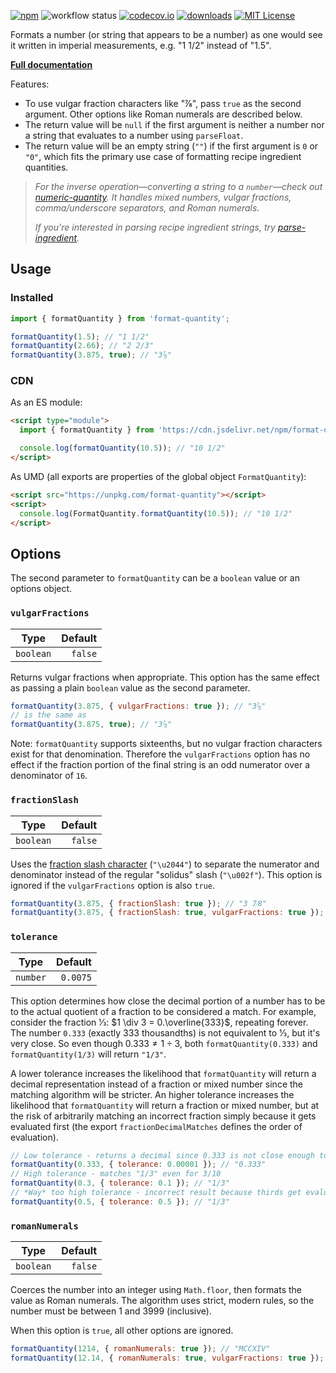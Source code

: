 [![npm][badge-npm]](https://www.npmjs.com/package/format-quantity)
![workflow status](https://github.com/jakeboone02/format-quantity/actions/workflows/main.yml/badge.svg)
[![codecov.io](https://codecov.io/github/jakeboone02/format-quantity/coverage.svg?branch=main)](https://codecov.io/github/jakeboone02/format-quantity?branch=main)
[![downloads](https://img.shields.io/npm/dm/format-quantity.svg)](http://npm-stat.com/charts.html?package=format-quantity&from=2015-08-01)
[![MIT License](https://img.shields.io/npm/l/format-quantity.svg)](http://opensource.org/licenses/MIT)

Formats a number (or string that appears to be a number) as one would see it written in imperial measurements, e.g. "1 1/2" instead of "1.5".

**[Full documentation](https://jakeboone02.github.io/format-quantity/)**

Features:

- To use vulgar fraction characters like "⅞", pass `true` as the second argument. Other options like Roman numerals are described below.
- The return value will be `null` if the first argument is neither a number nor a string that evaluates to a number using `parseFloat`.
- The return value will be an empty string (`""`) if the first argument is `0` or `"0"`, which fits the primary use case of formatting recipe ingredient quantities.

> _For the inverse operation—converting a string to a `number`—check out [numeric-quantity](https://www.npmjs.com/package/numeric-quantity). It handles mixed numbers, vulgar fractions, comma/underscore separators, and Roman numerals._
>
> _If you're interested in parsing recipe ingredient strings, try [parse-ingredient](https://www.npmjs.com/package/parse-ingredient)._

## Usage

### Installed

```js
import { formatQuantity } from 'format-quantity';

formatQuantity(1.5); // "1 1/2"
formatQuantity(2.66); // "2 2/3"
formatQuantity(3.875, true); // "3⅞"
```

### CDN

As an ES module:

```html
<script type="module">
  import { formatQuantity } from 'https://cdn.jsdelivr.net/npm/format-quantity/+esm';

  console.log(formatQuantity(10.5)); // "10 1/2"
</script>
```

As UMD (all exports are properties of the global object `FormatQuantity`):

```html
<script src="https://unpkg.com/format-quantity"></script>
<script>
  console.log(FormatQuantity.formatQuantity(10.5)); // "10 1/2"
</script>
```

## Options

The second parameter to `formatQuantity` can be a `boolean` value or an options object.

### `vulgarFractions`

| Type      | Default |
| --------- | ------: |
| `boolean` | `false` |

Returns vulgar fractions when appropriate. This option has the same effect as passing a plain `boolean` value as the second parameter.

```js
formatQuantity(3.875, { vulgarFractions: true }); // "3⅞"
// is the same as
formatQuantity(3.875, true); // "3⅞"
```

Note: `formatQuantity` supports sixteenths, but no vulgar fraction characters exist for that denomination. Therefore the `vulgarFractions` option has no effect if the fraction portion of the final string is an odd numerator over a denominator of `16`.

### `fractionSlash`

| Type      | Default |
| --------- | ------: |
| `boolean` | `false` |

Uses the [fraction slash character](<https://en.wikipedia.org/wiki/Slash_(punctuation)#Fractions>) (`"\u2044"`) to separate the numerator and denominator instead of the regular "solidus" slash (`"\u002f"`). This option is ignored if the `vulgarFractions` option is also `true`.

```js
formatQuantity(3.875, { fractionSlash: true }); // "3 7⁄8"
formatQuantity(3.875, { fractionSlash: true, vulgarFractions: true }); // "3⅞"
```

### `tolerance`

| Type     |  Default |
| -------- | -------: |
| `number` | `0.0075` |

This option determines how close the decimal portion of a number has to be to the actual quotient of a fraction to be considered a match. For example, consider the fraction 1⁄3: $1 \div 3 = 0.\overline{333}$, repeating forever. The number `0.333` (exactly 333 thousandths) is not equivalent to 1⁄3, but it's very close. So even though $0.333 \neq 1 \div 3$, both `formatQuantity(0.333)` and `formatQuantity(1/3)` will return `"1/3"`.

A lower tolerance increases the likelihood that `formatQuantity` will return a decimal representation instead of a fraction or mixed number since the matching algorithm will be stricter. An higher tolerance increases the likelihood that `formatQuantity` will return a fraction or mixed number, but at the risk of arbitrarily matching an incorrect fraction simply because it gets evaluated first (the export `fractionDecimalMatches` defines the order of evaluation).

```js
// Low tolerance - returns a decimal since 0.333 is not close enough to 1/3
formatQuantity(0.333, { tolerance: 0.00001 }); // "0.333"
// High tolerance - matches "1/3" even for 3/10
formatQuantity(0.3, { tolerance: 0.1 }); // "1/3"
// *Way* too high tolerance - incorrect result because thirds get evaluated before halves
formatQuantity(0.5, { tolerance: 0.5 }); // "1/3"
```

### `romanNumerals`

| Type      | Default |
| --------- | ------: |
| `boolean` | `false` |

Coerces the number into an integer using `Math.floor`, then formats the value as Roman numerals. The algorithm uses strict, modern rules, so the number must be between 1 and 3999 (inclusive).

When this option is `true`, all other options are ignored.

```js
formatQuantity(1214, { romanNumerals: true }); // "MCCXIV"
formatQuantity(12.14, { romanNumerals: true, vulgarFractions: true }); // "XII"
```

[badge-npm]: https://img.shields.io/npm/v/numeric-quantity.svg?cacheSeconds=3600&logo=npm
